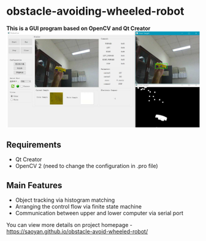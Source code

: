 # obstacle-avoiding-wheeled-robot
**This is a GUI program based on OpenCV and Qt Creator** 
<img class="image" src="https://github.com/SaoYan/obstacle-avoiding-wheeled-robot/blob/master/project-demo.jpg" alt="Alt Text">

<h2>Requirements</h2>
<ul class="require">
	<li>Qt Creator</li>
	<li>OpenCV 2 (need to change the configuration in .pro file)</li>
</ul>

<h2>Main Features</h2>
<ul class="main-feature">
	<li>Object tracking via histogram matching</li>
	<li>Arranging the control flow via finite state machine</li>
	<li>Communication between upper and lower computer via serial port</li>
</ul>

You can view more details on project homepage - https://saoyan.github.io/obstacle-avoid-wheeled-robot/
